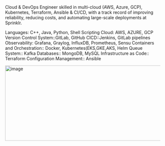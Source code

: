Cloud & DevOps Engineer skilled in multi-cloud (AWS, Azure, GCP), Kubernetes, Terraform, Ansible & CI/CD, with a track record of improving reliability, reducing costs, and automating large-scale deployments at Sprinklr.

Languages: C++, Java, Python, Shell Scripting Cloud: AWS, AZURE, GCP Version Control System::GitLab, GitHub CICD::Jenkins, GitLab pipelines Observability: Grafana, Graylog, InfluxDB, Prometheus, Sensu Containers and Orchestration:: Docker, Kubernetes(EKS,GKE,AKS, Helm Queue System:: Kafka Databases:: MongoDB, MySQL Infrastructure as Code:: Terraform Configuration Management:: Ansible

<img width="1042" height="244" alt="image" src="https://github.com/user-attachments/assets/298c1ede-1d99-4844-9acc-03f1a845e96d" />

